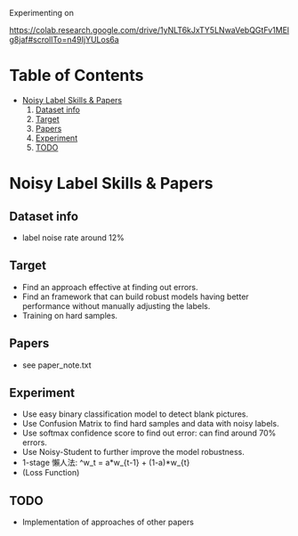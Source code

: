 Experimenting on 

https://colab.research.google.com/drive/1yNLT6kJxTY5LNwaVebQGtFv1MElg8jaf#scrollTo=n49IjYULos6a

# Table of Contents
* [Noisy Label Skills & Papers](#nls)
    1. [Dataset info](#di)
    2. [Target](#ta)
    3. [Papers](#p)
    4. [Experiment](#ex)
    5. [TODO](#todo)

# <a name="nls">Noisy Label Skills & Papers    
## <a name="di">Dataset info
* label noise rate around 12%
    
## <a name="ta">Target
* Find an approach effective at finding out errors.
* Find an framework that can build robust models having better performance without manually adjusting the labels.
* Training on hard samples.
    
## <a name="p">Papers
* see paper_note.txt
    
## <a name="ex">Experiment
* Use easy binary classification model to detect blank pictures.
* Use Confusion Matrix to find hard samples and data with noisy labels.
* Use softmax confidence score to find out error: can find around 70% errors.
* Use Noisy-Student to further improve the model robustness.
* 1-stage 懶人法: ^w_t = a*w_{t-1} + (1-a)*w_{t} 
* (Loss Function)
    
## <a name="todo">TODO
* Implementation of approaches of other papers
